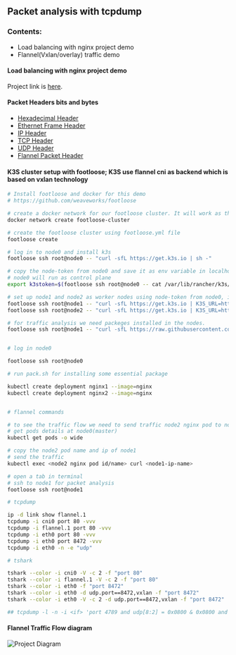 ## Packet analysis with tcpdump

### Contents:
- Load balancing with nginx project demo
- Flannel(Vxlan/overlay) traffic demo

#### Load balancing with nginx project demo
Project link is [here](https://github.com/faysalmehedi/load_balancing_nginx_docker). 

#### Packet Headers bits and bytes

- [Hexadecimal Header](https://github.com/faysalmehedi/packet-analysis/blob/main/hexadecimal-header.png)
- [Ethernet Frame Header](https://github.com/faysalmehedi/packet-analysis/blob/main/ethernet-header.jpeg)
- [IP Header](https://github.com/faysalmehedi/packet-analysis/blob/main/ip-header.png)
- [TCP Header](https://github.com/faysalmehedi/packet-analysis/blob/main/tcp-header.jpg)
- [UDP Header](https://github.com/faysalmehedi/packet-analysis/blob/main/udp-header.png)
- [Flannel Packet Header](https://github.com/faysalmehedi/packet-analysis/blob/main/flannel/flannel.jpg)


#### K3S cluster setup with footloose; K3S use flannel cni as backend which is based on vxlan technology

```bash
# Install footloose and docker for this demo
# https://github.com/weaveworks/footloose

# create a docker network for our footloose cluster. It will work as the switch between nodes
docker network create footloose-cluster

# create the footloose cluster using footloose.yml file
footloose create

# log in to node0 and install k3s
footloose ssh root@node0 -- "curl -sfL https://get.k3s.io | sh -"

# copy the node-token from node0 and save it as env variable in localhost
# node0 will run as control plane
export k3stoken=$(footloose ssh root@node0 -- cat /var/lib/rancher/k3s/server/node-token)

# set up node1 and node2 as worker nodes using node-token from node0, it will connect worker nodes to master node
footloose ssh root@node1 -- "curl -sfL https://get.k3s.io | K3S_URL=https://node0:6443 K3S_TOKEN=$k3stoken sh - "
footloose ssh root@node2 -- "curl -sfL https://get.k3s.io | K3S_URL=https://node0:6443 K3S_TOKEN=$k3stoken sh - "

# for traffic analysis we need packeges installed in the nodes. 
footloose ssh root@node1 -- "curl -sfL https://raw.githubusercontent.com/faysalmehedi/packet-analysis/main/flannel/install-packages.sh | sh -"


# log in node0

footloose ssh root@node0

# run pack.sh for installing some essential package

kubectl create deployment nginx1 --image=nginx
kubectl create deployment nginx2 --image=nginx


# flannel commands

# to see the traffic flow we need to send traffic node2 nginx pod to node1 ngix pod
# get pods details at node0(master)
kubectl get pods -o wide

# copy the node2 pod name and ip of node1
# send the traffic
kubectl exec <node2 nginx pod id/name> curl <node1-ip-name>

# open a tab in terminal
# ssh to node1 for packet analysis
footloose ssh root@node1

# tcpdump

ip -d link show flannel.1
tcpdump -i cni0 port 80 -vvv
tcpdump -i flannel.1 port 80 -vvv
tcpdump -i eth0 port 80 -vvv
tcpdump -i eth0 port 8472 -vvv
tcpdump -i eth0 -n -e "udp"

# tshark

tshark --color -i cni0 -V -c 2 -f "port 80"
tshark --color -i flannel.1 -V -c 2 -f "port 80"
tshark --color -i eth0 -f "port 8472"
tshark --color -i eth0 -d udp.port==8472,vxlan -f "port 8472"
tshark --color -i eth0 -V -c 2 -d udp.port==8472,vxlan -f "port 8472"

## tcpdump -l -n -i <if> 'port 4789 and udp[8:2] = 0x0800 & 0x0800 and udp[11:4] = <vni> & 0x00FFFFFF'


```

#### Flannel Traffic Flow diagram
![Project Diagram](https://github.com/faysalmehedi/packet-analysis/blob/main/flannel/flannel-traffic-flow.png)